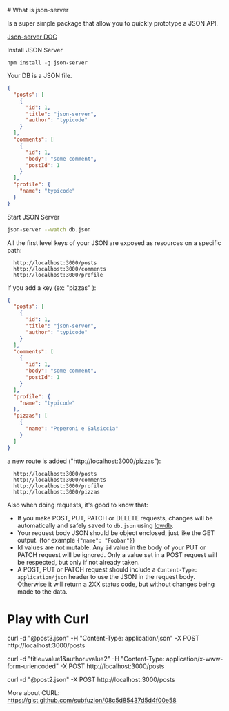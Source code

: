 # What is json-server

Is a super simple package that allow you to quickly prototype a JSON API.

[Json-server DOC](https://github.com/typicode/json-server#getting-started)

Install JSON Server

```
npm install -g json-server
```

Your DB is a JSON file. 

```json
{
  "posts": [
    {
      "id": 1,
      "title": "json-server",
      "author": "typicode"
    }
  ],
  "comments": [
    {
      "id": 1,
      "body": "some comment",
      "postId": 1
    }
  ],
  "profile": {
    "name": "typicode"
  }
}
```

Start JSON Server

```bash
json-server --watch db.json
```


All the first level keys of your JSON are exposed as resources on a specific path:

```
  http://localhost:3000/posts
  http://localhost:3000/comments
  http://localhost:3000/profile
```

If you add a key (ex: "pizzas" ):


```json
{
  "posts": [
    {
      "id": 1,
      "title": "json-server",
      "author": "typicode"
    }
  ],
  "comments": [
    {
      "id": 1,
      "body": "some comment",
      "postId": 1
    }
  ],
  "profile": {
    "name": "typicode"
  },
  "pizzas": [
    {
      "name": "Peperoni e Salsiccia"
    }
  ]
}
```

a new route is added ("http://localhost:3000/pizzas"):

```
  http://localhost:3000/posts
  http://localhost:3000/comments
  http://localhost:3000/profile
  http://localhost:3000/pizzas
```


Also when doing requests, it's good to know that:

- If you make POST, PUT, PATCH or DELETE requests, changes will be automatically and safely saved to `db.json` using [lowdb](https://github.com/typicode/lowdb).
- Your request body JSON should be object enclosed, just like the GET output. (for example `{"name": "Foobar"}`)
- Id values are not mutable. Any `id` value in the body of your PUT or PATCH request will be ignored. Only a value set in a POST request will be respected, but only if not already taken.
- A POST, PUT or PATCH request should include a `Content-Type: application/json` header to use the JSON in the request body. Otherwise it will return a 2XX status code, but without changes being made to the data.

# Play with Curl

curl -d "@post3.json" -H "Content-Type: application/json" -X POST http://localhost:3000/posts


curl -d "title=value1&author=value2" -H "Content-Type: application/x-www-form-urlencoded"  -X POST http://localhost:3000/posts


curl -d "@post2.json" -X POST http://localhost:3000/posts



More about CURL: https://gist.github.com/subfuzion/08c5d85437d5d4f00e58